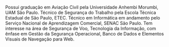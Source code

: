 Possui graduação em Aviação Civil pela Universidade Anhembi Morumbi, UAM São Paulo. Técnico de Segurança do Trabalho pela Escola Técnica Estadual de São Paulo, ETEC. Técnico em Informática em andamento pelo Serviço Nacional de Aprendizagem Comercial, SENAC São Paulo. Tem interesse na área de Segurança de Voo, Tecnologia da Informação, com ênfase em Gestão da Segurança Operacional, Banco de Dados e Elementos Visuais de Navegação para Web.



